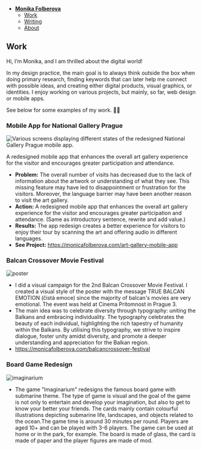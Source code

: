 - [**Monika Folberova**](./) <!-- Use `index.md` as well. `./` is a shortcut back to your home page `index.md` -->
    - [Work](../work/index.md)
    - [Writing](../writing/index.md)
    - [About](../about.md)



## Work
Hi, I’m Monika, and I am thrilled about the digital world!

In my design practice, the main goal is to always think outside the box when doing primary research, finding keywords that can later help me connect with possible ideas, and creating either digital products, visual graphics, or identities. I enjoy working on various projects, but mainly, so far, web design or mobile apps.

See below for some examples of my work. ✌🏻

### Mobile App for National Gallery Prague
![Various screens displaying different states of the redesigned National Gallery Prague mobile app.](https://github.com/monica525/english-for-designers/assets/143282725/ee7a6097-51c8-481a-9f14-112ab90d987c)

A redesigned mobile app that enhances the overall art gallery experience for the visitor and encourages greater participation and attendance.

- **Problem:** The overall number of visits has decreased due to the lack of information about the artwork or understanding of what they see. This missing feature may have led to disappointment or frustration for the visitors. Moreover, the language barrier may have been another reason to visit the art gallery.
- **Action:** A redesigned mobile app that enhances the overall art gallery experience for the visitor and encourages greater participation and attendance. (Same as introductory sentence, rewrite and add value.)
- **Results:** The app redesign creates a better experience for visitors to enjoy their tour by scanning the art and offering audio in different languages.
- **See Project:** <https://monicafolberova.com/art-gallery-mobile-app>


### Balcan Crossover Movie Festival
![poster](https://github.com/monica525/english-for-designers/assets/143282725/620b02f4-fe3b-4188-9b21-d09342a08d07)
- I did a visual campaign for the 2nd Balcan Crossover Movie Festival. I created a visual style of the poster with the message TRUE BALCAN EMOTION (čistá emoce) since the majority of balcan's movies are very emotional. The event was held at  Cinema Pritomnost in Prague 3. 
- The main idea was to celebrate diversity through typography: uniting the Balkans and embracing individuality. The typography celebrates the beauty of each individual, highlighting the rich tapestry of humanity within the Balkans. By utilising this typography, we strive to inspire dialogue, foster unity amidst diversity, and promote a deeper understanding and appreciation for the Balkan region.
- https://monicafolberova.com/balcancrossover-festival



### Board Game Redesign
![imaginarium](https://github.com/monica525/english-for-designer/assets/143282725/160d9c69-b23d-4d93-9a27-501461b713c1)
- The game "Imaginarium" redesigns the famous board game with submarine theme. The type of game is visual and the goal of the game is not only to entertain and develop your imagination, but also to get to know your better your friends. The cards mainly contain colourful illustrations depicting submarine life, landscapes, and objects related to the ocean.The game time is around 30 minutes per round. Players are aged 10+ and can be played with 3-6 players. The game can be used at home or in the park, for example. The board is made of glass, the card is made of paper and the player figures are made of mod.

